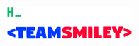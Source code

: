 <img style="width: 20em; height:auto;" src="https://github.com/lstuma/lstuma/blob/main/hello_world.gif"/>
<img style="width: 20em; height:auto; transform: translate(0, -2em);" src="https://github.com/lstuma/lstuma/blob/main/teamsmiley.png"/>

<!--
**lstuma/lstuma** is a ✨ _special_ ✨ repository because its `README.md` (this file) appears on your GitHub profile.

Here are some ideas to get you started:

- 🔭 I’m currently working on ...
- 🌱 I’m currently learning ...
- 👯 I’m looking to collaborate on ...
- 🤔 I’m looking for help with ...
- 💬 Ask me about ...
- 📫 How to reach me: ...
- 😄 Pronouns: ...
- ⚡ Fun fact: ...
-->
